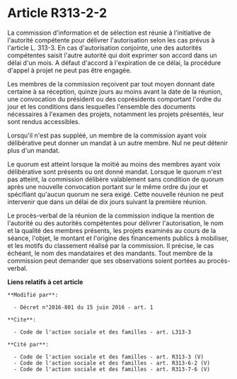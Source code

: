 # Article R313-2-2

La commission d'information et de sélection est réunie à l'initiative de l'autorité compétente pour délivrer l'autorisation
selon les cas prévus à l'article L. 313-3. En cas d'autorisation conjointe, une des autorités compétentes saisit l'autre
autorité qui doit exprimer son accord dans un délai d'un mois. A défaut d'accord à l'expiration de ce délai, la procédure
d'appel à projet ne peut pas être engagée. 

Les membres de la commission reçoivent par tout moyen donnant date certaine à sa réception, quinze jours au moins avant la
date de la réunion, une convocation du président ou des coprésidents comportant l'ordre du jour et les conditions dans
lesquelles l'ensemble des documents nécessaires à l'examen des projets, notamment les projets présentés, leur sont rendus
accessibles. 

Lorsqu'il n'est pas suppléé, un membre de la commission ayant voix délibérative peut donner un mandat à un autre membre. Nul
ne peut détenir plus d'un mandat. 

Le quorum est atteint lorsque la moitié au moins des membres ayant voix délibérative sont présents ou ont donné mandat.
Lorsque le quorum n'est pas atteint, la commission délibère valablement sans condition de quorum après une nouvelle
convocation portant sur le même ordre du jour et spécifiant qu'aucun quorum ne sera exigé. Cette nouvelle réunion ne peut
intervenir que dans un délai de dix jours suivant la première réunion. 

Le procès-verbal de la réunion de la commission indique la mention de l'autorité ou des autorités compétentes pour délivrer
l'autorisation, le nom et la qualité des membres présents, les projets examinés au cours de la séance, l'objet, le montant et
l'origine des financements publics à mobiliser, et les motifs du classement réalisé par la commission. Il précise, le cas
échéant, le nom des mandataires et des mandants. Tout membre de la commission peut demander que ses observations soient
portées au procès-verbal.

**Liens relatifs à cet article**

	**Modifié par**:

	  - Décret n°2016-801 du 15 juin 2016 - art. 1

	**Cite**:

	  - Code de l'action sociale et des familles - art. L313-3

	**Cité par**:

	  - Code de l'action sociale et des familles - art. R313-3 (V)
	  - Code de l'action sociale et des familles - art. R313-6-2 (V)
	  - Code de l'action sociale et des familles - art. R313-7-6 (V)
